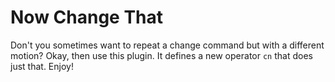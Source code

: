 Now Change That
===============

Don't you sometimes want to repeat a change command but with a different
motion? Okay, then use this plugin. It defines a new operator `cn` that does
just that. Enjoy!
